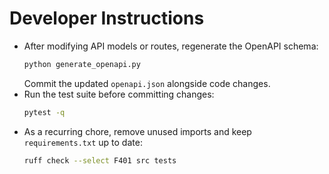 # Developer Instructions

- After modifying API models or routes, regenerate the OpenAPI schema:
  ```bash
  python generate_openapi.py
  ```
  Commit the updated `openapi.json` alongside code changes.
- Run the test suite before committing changes:
  ```bash
  pytest -q
  ```
- As a recurring chore, remove unused imports and keep `requirements.txt` up to date:
  ```bash
  ruff check --select F401 src tests
  ```
